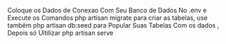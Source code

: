 Coloque os Dados de Conexao Com Seu Banco de Dados No .env e Execute os Comandos php artisan migrate para criar as tabelas, use também php artisan db:seed  para Popular Suas Tabelas Com os dados , Depois só Ultilizar php artisan serve
